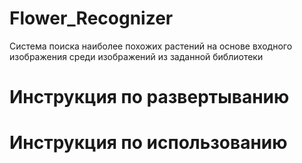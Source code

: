 # Flower_Recognizer
Система поиска  наиболее  похожих  растений  на  основе  входного изображения среди изображений из заданной библиотеки


# Инструкция по развертыванию

# Инструкция по использованию

